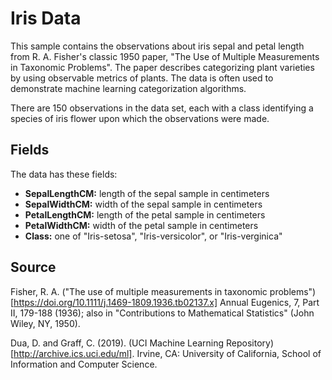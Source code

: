 # Iris Data

This sample contains the observations about iris sepal and petal length from R. A. Fisher's classic 1950 paper, "The Use of Multiple Measurements in Taxonomic Problems". The paper describes categorizing plant varieties by using observable metrics of plants. The data is often used to demonstrate machine learning categorization algorithms.

There are 150 observations in the data set, each with a class identifying a species of iris flower upon which the observations were made.

## Fields

The data has these fields:

- **SepalLengthCM:** length of the sepal sample in centimeters
- **SepalWidthCM:** width of the sepal sample in centimeters
- **PetalLengthCM:** length of the petal sample in centimeters
- **PetalWidthCM:** width of the petal sample in centimeters
- **Class:** one of "Iris-setosa", "Iris-versicolor", or "Iris-verginica"

## Source

Fisher, R. A. ("The use of multiple measurements in taxonomic problems")[https://doi.org/10.1111/j.1469-1809.1936.tb02137.x] Annual Eugenics, 7, Part II, 179-188 (1936); also in "Contributions to Mathematical Statistics" (John Wiley, NY, 1950).

Dua, D. and Graff, C. (2019). (UCI Machine Learning Repository)[http://archive.ics.uci.edu/ml]. Irvine, CA: University of 
California, School of Information and Computer Science.
